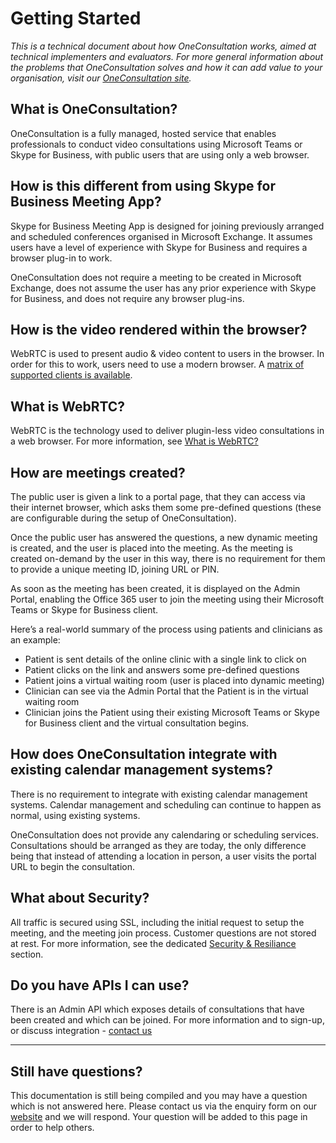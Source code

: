 # Getting Started

*This is a technical document about how OneConsultation works, aimed at technical implementers and evaluators. For more general information about the problems that OneConsultation solves and how it can add value to your organisation, visit our [OneConsultation site](https://modalitysystems.com/software/oneconsultation).*

## What is OneConsultation?

OneConsultation is a fully managed, hosted service that enables professionals to conduct video consultations using Microsoft Teams or Skype for Business, with public users that are using only a web browser. 

## How is this different from using Skype for Business Meeting App?

Skype for Business Meeting App is designed for joining previously arranged and scheduled conferences organised in Microsoft Exchange. It assumes users have a level of experience with Skype for Business and requires a browser plug-in to work.

OneConsultation does not require a meeting to be created in Microsoft Exchange, does not assume the user has any prior experience with Skype for Business, and does not require any browser plug-ins.

## How is the video rendered within the browser?

WebRTC is used to present audio & video content to users in the browser. In order for this to work, users need to use a modern browser. A [matrix of supported clients is available](browsers.html).

## What is WebRTC?

WebRTC is the technology used to deliver plugin-less video consultations in a web browser. For more information, see [What is WebRTC?](webrtc.html)

## How are meetings created?
The public user is given a link to a portal page, that they can access via their internet browser, which asks them some pre-defined questions (these are configurable during the setup of OneConsultation). 

Once the public user has answered the questions, a new dynamic meeting is created, and the user is placed into the meeting. As the meeting is created on-demand by the user in this way, there is no requirement for them to provide a unique meeting ID, joining URL or PIN. 

As soon as the meeting has been created, it is displayed on the Admin Portal, enabling the Office 365 user to join the meeting using their Microsoft Teams or Skype for Business client. 

Here’s a real-world summary of the process using patients and clinicians as an example:  

- Patient is sent details of the online clinic with a single link to click on 
- Patient clicks on the link and answers some pre-defined questions 
- Patient joins a virtual waiting room (user is placed into dynamic meeting) 
- Clinician can see via the Admin Portal that the Patient is in the virtual waiting room 
- Clinician joins the Patient using their existing Microsoft Teams or Skype for Business client and the virtual consultation begins. 

## How does OneConsultation integrate with existing calendar management systems?
There is no requirement to integrate with existing calendar management systems. Calendar management and scheduling can continue to happen as normal, using existing systems. 

OneConsultation does not provide any calendaring or scheduling services. Consultations should be arranged as they are today, the only difference being that instead of attending a location in person, a user visits the portal URL to begin the consultation.

## What about Security?
All traffic is secured using SSL, including the initial request to setup the meeting, and the meeting join process. Customer questions are not stored at rest. For more information, see the dedicated [Security & Resiliance](security_and_resiliancy.html) section.

## Do you have APIs I can use?

There is an Admin API which exposes details of consultations that have been created and which can be joined. For more information and to sign-up, or discuss integration - [contact us](https://modalitysystems.com/software/oneconsultation)

-----

## Still have questions?
 
This documentation is still being compiled and you may have a question which is not answered here. Please contact us via the enquiry form on our [website](https://modalitysystems.com/software/oneconsultation) and we will respond. Your question will be added to this page in order to help others.

